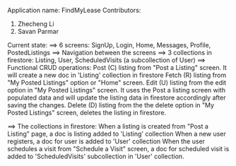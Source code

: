 Application name: FindMyLease
Contributors:
1. Zhecheng Li
2. Savan Parmar

Current state:
==> 6 screens: SignUp, Login, Home, Messages, Profile, PostedListings
==> Navigation between the screens
==> 3 collections in firestore: Listing, User, ScheduledVisits (a subcollection of User)
==> Functional CRUD operations: 
    Post (C) listing from "Post a Listing" screen. It will create a new doc in 'Listing' collection in firestore
    Fetch (R) listing from "My Posted Listings" option or "Home" screen.
    Edit (U) listing from the edit option in "My Posted Listings" screen. It uses the Post a listing screen with populated data and will update the listing data in firestore accordingly after saving the changes.
    Delete (D) listing from the the delete option in "My Posted Listings" screen, deletes the listing in firestore.

==> The collections in firestore:
    When a listing is created from "Post a Listing" page, a doc is listing added to 'Listing' collection
    When a new user registers, a doc for user is added to 'User' collection
    When the user schedules a visit from "Schedule a Visit" screen, a doc for scheduled visit is added to 'ScheduledVisits' subcollection in 'User' collection.


    


